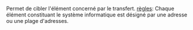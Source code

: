 Permet de cibler l'élément concerné par le transfert.
[règles](règles):
Chaque élément constituant le système informatique est désigné par une adresse ou une plage d'adresses.
